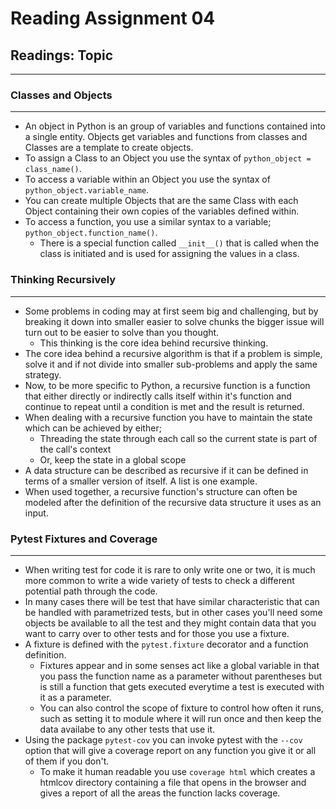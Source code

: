 # Reading Assignment 04

## Readings: Topic

---

### Classes and Objects

---

- An object in Python is an group of variables and functions contained into a single entity. Objects get variables and functions from classes and Classes are a template to create objects.
- To assign a Class to an Object you use the syntax of `python_object = class_name()`.
- To access a variable within an Object you use the syntax of `python_object.variable_name`.
- You can create multiple Objects that are the same Class with each Object containing their own copies of the variables defined within.
- To access a function, you use a similar syntax to a variable; `python_object.function_name()`.
  - There is a special function called `__init__()` that is called when the class is initiated and is used for assigning the values in a class.

### Thinking Recursively

---

- Some problems in coding may at first seem big and challenging, but by breaking it down into smaller easier to solve chunks the bigger issue will turn out to be easier to solve than you thought.
  - This thinking is the core idea behind recursive thinking.
- The core idea behind a recursive algorithm is that if a problem is simple, solve it and if not divide into smaller sub-problems and apply the same strategy.
- Now, to be more specific to Python, a recursive function is a function that either directly or indirectly calls itself within it's function and continue to repeat until a condition is met and the result is returned.
- When dealing with a recursive function you have to maintain the state which can be achieved by either;
  - Threading the state through each call so the current state is part of the call's context
  - Or, keep the state in a global scope
- A data structure can be described as recursive if it can be defined in terms of a smaller version of itself. A list is one example.
- When used together, a recursive function's structure can often be modeled after the definition of the recursive data structure it uses as an input.

### Pytest Fixtures and Coverage

---

- When writing test for code it is rare to only write one or two, it is much more common to write a wide variety of tests to check a different potential path through the code.
- In many cases there will be test that have similar characteristic that can be handled with parametrized tests, but in other cases you'll need some objects be available to all the test and they might contain data that you want to carry over to other tests and for those you use a fixture.
- A fixture is defined with the `pytest.fixture` decorator and a function definition.
  - Fixtures appear and in some senses act like a global variable in that you pass the function name as a parameter without parentheses but is still a function that gets executed everytime a test is executed with it as a parameter.
  - You can also control the scope of fixture to control how often it runs, such as setting it to module where it will run once and then keep the data availabe to any other tests that use it.
- Using the package `pytest-cov` you can invoke pytest with the `--cov` option that will give a coverage report on any function you give it or all of them if you don't.
  - To make it human readable you use `coverage html` which creates a htmlcov directory containing a file that opens in the browser and gives a report of all the areas the function lacks coverage.

